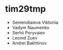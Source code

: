 # tim29tmp
- Semendiaieva Viktoriia
- Vadym Naumenko
- Serhii Poryvaiev
- Leonid Zuev
- Andrei Bakhtinov